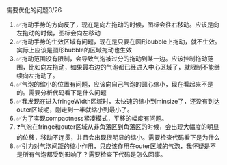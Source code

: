 需要优化的问题3/26
1. ✅拖动手势的方向反了，现在是向左拖动的时候，图标会往右移动。应该是向左拖动的时候，图标会向左移动
2. ✅拖动手势的生效区域有问题，现在是只要在圆形bubble上拖动，就不生效。实际上应该是圆形bubble的区域拖动也生效
3. ✅拖动范围没有限制，会导致气泡被过分的拖动到某一边。应该控制拖动范围，比如向左拖动，如果最右边的气泡都已经进入中心区域了，就限制不能继续向左拖动了。
4. ✅气泡的缩小的位置有问题，应该向自己气泡的圆心缩小，现在看起来不是的。需要分析代码看下是什么问题
5. ✅我发现在进入fringeWidth区域时，太快速的缩小到minsize了，还没有到达outer区域呢，刚走到一半就缩小到最小了。
6. ✅为了实现compactness紧凑模式，平移的幅度有问题。
7. ❓气泡在fringe和outer区域从非角落区到角落区的时候，会出现大幅度的明显的位移，移动不连贯，并且会出现很明显的缩小。需要检查代码看下是为什么
8. ✅引力对气泡间距的缩小作用，只应该作用在outer区域的气泡，我怀疑是不是所有气泡都受到影响了？需要检查下代码是怎么回事。